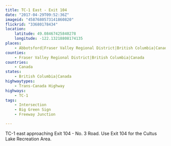 ```yaml
---
title: TC-1 East - Exit 104
date: "2017-04-29T09:52:36Z"
imageid: "4587680573141860820"
flickrid: "33680178434"
location:
    latitude: 49.08467425840278
    longitude: -122.13218808174135
places:
    - Abbotsford|Fraser Valley Regional District|British Columbia|Canada
counties:
    - Fraser Valley Regional District|British Columbia|Canada
countries:
    - Canada
states:
    - British Columbia|Canada
highwaytypes:
    - Trans-Canada Highway
highways:
    - TC-1
tags:
    - Intersection
    - Big Green Sign
    - Freeway Junction

---
```

TC-1 east approaching Exit 104 - No. 3 Road.  Use Exit 104 for the Cultus Lake Recreation Area.